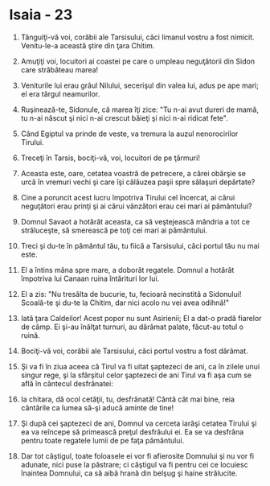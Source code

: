 # Isaia - 23

1. Tânguiţi-vă voi, corăbii ale Tarsisului, căci limanul vostru a fost nimicit. Venitu-le-a această ştire din ţara Chitim.

2. Amuţiţi voi, locuitori ai coastei pe care o umpleau neguţătorii din Sidon care străbăteau marea!

3. Veniturile lui erau grâul Nilului, secerişul din valea lui, adus pe ape mari; el era târgul neamurilor.

4. Ruşinează-te, Sidonule, că marea îţi zice: "Tu n-ai avut dureri de mamă, tu n-ai născut şi nici n-ai crescut băieţi şi nici n-ai ridicat fete".

5. Când Egiptul va prinde de veste, va tremura la auzul nenorocirilor Tirului.

6. Treceţi în Tarsis, bociţi-vă, voi, locuitori de pe ţărmuri!

7. Aceasta este, oare, cetatea voastră de petrecere, a cărei obârşie se urcă în vremuri vechi şi care îşi călăuzea paşii spre sălaşuri depărtate?

8. Cine a poruncit acest lucru împotriva Tirului cel încercat, ai cărui neguţători erau prinţi şi ai cărui vânzători erau cei mari ai pământului?

9. Domnul Savaot a hotărât aceasta, ca să veştejească mândria a tot ce străluceşte, să smerească pe toţi cei mari ai pământului.

10. Treci şi du-te în pământul tău, tu fiică a Tarsisului, căci portul tău nu mai este.

11. El a întins mâna spre mare, a doborât regatele. Domnul a hotărât împotriva lui Canaan ruina întărituri lor lui.

12. El a zis: "Nu tresălta de bucurie, tu, fecioară necinstită a Sidonului! Scoală-te şi du-te la Chitim, dar nici acolo nu vei avea odihnă!"

13. Iată ţara Caldeilor! Acest popor nu sunt Asirienii; El a dat-o pradă fiarelor de câmp. Ei şi-au înălţat turnuri, au dărâmat palate, făcut-au totul o ruină.

14. Bociţi-vă voi, corăbii ale Tarsisului, căci portul vostru a fost dărâmat.

15. Şi va fi în ziua aceea că Tirul va fi uitat şaptezeci de ani, ca în zilele unui singur rege, şi la sfârşitul celor şaptezeci de ani Tirul va fi aşa cum se află în cântecul desfrânatei:

16. Ia chitara, dă ocol cetăţii, tu, desfrânată! Cântă cât mai bine, reia cântările ca lumea să-şi aducă aminte de tine!

17. Şi după cei şaptezeci de ani, Domnul va cerceta iarăşi cetatea Tirului şi ea va reîncepe să primească preţul desfrâului ei. Ea se va desfrâna pentru toate regatele lumii de pe faţa pământului.

18. Dar tot câştigul, toate foloasele ei vor fi afierosite Domnului şi nu vor fi adunate, nici puse la păstrare; ci câştigul va fi pentru cei ce locuiesc înaintea Domnului, ca să aibă hrană din belşug şi haine strălucite.

